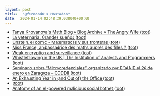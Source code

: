 ```yaml
---
layout: post
title:  "@fernand0's Mastodon"
date:  2024-01-14 02:48:29.038000+00:00
---
```

*  [Tanya Khovanova's Math Blog  » Blog Archive   » The Angry Wife ](https://blog.tanyakhovanova.com/2024/01/the-angry-wife) ([toot](https://mastodon.social/@fernand0/111752020560253366))
*  [La veterinaria. Grandes sueños ](https://fotografiasenmovimiento.wordpress.com/2024/01/13/la-veterinaria-grandes-suenos) ([toot](https://mastodon.social/@fernand0/111751889216197715))
*  [Einstein, el comic - Matemáticas y sus fronteras ](https://www.madrimasd.org/blogs/matematicas/2023/12/23/15044) ([toot](https://mastodon.social/@fernand0/111751874116504467))
*  [Miss France, ambassadrice des maths auprès des filles ? ](https://theconversation.com/miss-france-ambassadrice-des-maths-aupres-des-filles-22029) ([toot](https://mastodon.social/@fernand0/111750148894047546))
*  [Weak encryption and surveillance ](https://www.johndcook.com/blog/2023/12/31/weak-encryption-and-surveillance) ([toot](https://mastodon.social/@fernand0/111750024249266885))
*  [Whistleblowing in the UK \| The Institution of Analysts and Programmers ](https://www.iap.org.uk/main/whistleblowing-in-the-uk) ([toot](https://mastodon.social/@fernand0/111749911159801143))
*  [Seminario sobre “Microcredenciales”, organizado por EQANIE el 26 de enero en Zaragoza – CODDII ](https://coddii.org/seminario-sobre-microcredenciales-organizado-por-eqanie-el-26-de-enero-en-zaragoz) ([toot](https://mastodon.social/@fernand0/111749831837875229))
*  [An Exhausting Year in (and Out of) the Office ](https://www.newyorker.com/culture/2023-in-review/an-exhausting-year-in-and-out-of-the-offic) ([toot](https://mastodon.social/@fernand0/111749669638981852))
*  [ ](https://paquita.masto.host/@manu) ([toot](https://mastodon.social/@fernand0/111749521768180175))
*  [Anatomy of an AI-powered malicious social botnet ](https://arxiv.org/abs/2307.1633) ([toot](https://mastodon.social/@fernand0/111749485748756324))
